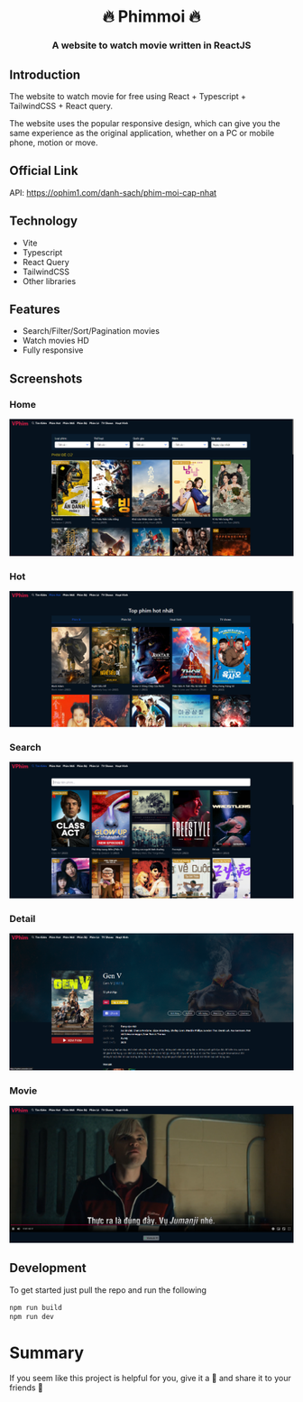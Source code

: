 <h1 align= center><b>🔥 Phimmoi 🔥</b></h1>
<h3 align = center> A website to watch movie written in ReactJS </h3>

## Introduction

The website to watch movie for free using React + Typescript + TailwindCSS + React query.

The website uses the popular responsive design, which can give you the same experience as the original application, whether on a PC or mobile phone, motion or move.


## Official Link



API: https://ophim1.com/danh-sach/phim-moi-cap-nhat

## Technology

- Vite
- Typescript
- React Query
- TailwindCSS
- Other libraries

## Features

- Search/Filter/Sort/Pagination movies
- Watch movies HD
- Fully responsive

## Screenshots

### Home
![Home](/assets/img/home.webp)

### Hot
![Genres](/assets/img/hot.webp)

### Search
![New](/assets/img/search.webp)

### Detail
![Top](/assets/img/detail.webp)

### Movie
![Detail](/assets/img/watch.webp)

## Development

To get started just pull the repo and run the following

```bash
npm run build
npm run dev
```

# Summary

If you seem like this project is helpful for you, give it a 🌟 and share it to your friends 💖
